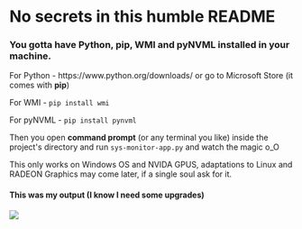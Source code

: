 # No secrets in this humble README 

<h3>You gotta have Python, pip, WMI and pyNVML installed in your machine.</h3>

<p>For Python - <a>https://www.python.org/downloads/</a> or go to Microsoft Store (it comes with <b>pip</b>)</p>
<p>For WMI - <code>pip install wmi</code></p>
<p>For pyNVML - <code>pip install pynvml</code></p>

<p>Then you open <b>command prompt</b> (or any terminal you like) inside the project's directory and run <code>sys-monitor-app.py</code> and watch the magic o_O</p>

<p>This only works on Windows OS and NVIDA GPUS, adaptations to Linux and RADEON Graphics may come later, if a single soul ask for it.</p>

<h4>This was my output (I know I need some upgrades)</h4>
<img src="https://user-images.githubusercontent.com/99037253/215358410-4312a620-79c3-4492-9015-8f367dca5cbc.png"/>
